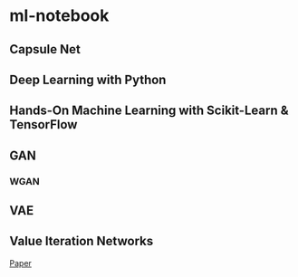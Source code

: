 # ml-notebook

## Capsule Net

## Deep Learning with Python

## Hands-On Machine Learning with Scikit-Learn & TensorFlow

## GAN

### WGAN

## VAE

## Value Iteration Networks

[Paper](https://arxiv.org/abs/1602.02867)


